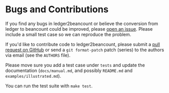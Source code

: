Bugs and Contributions
======================

If you find any bugs in ledger2beancount or believe the conversion from
ledger to beancount could be improved, please [open an
issue](https://github.com/zacchiro/ledger2beancount/issues).  Please
include a small test case so we can reproduce the problem.

If you'd like to contribute code to ledger2beancount, please submit a
[pull request on GitHub](https://github.com/zacchiro/ledger2beancount/pulls)
or send a `git format-patch` patch (series) to the authors via email
(see the `AUTHORS` file).

Please move sure you add a test case under `tests` and update the
documentation (`docs/manual.md`, and possibly `README.md` and
`examples/illustrated.md`).

You can run the test suite with `make test`.

